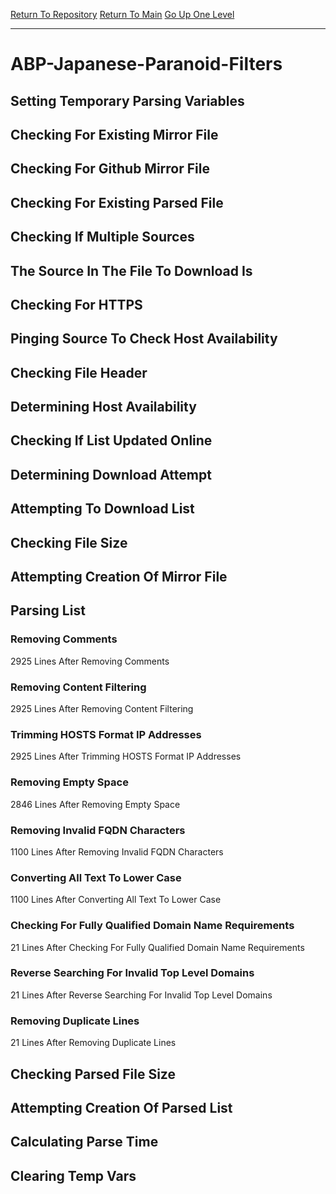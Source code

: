 [Return To Repository](https://github.com/deathbybandaid/piholeparser/)
[Return To Main](https://github.com/deathbybandaid/piholeparser/blob/master/RecentRunLogs/Mainlog.md)
[Go Up One Level](https://github.com/deathbybandaid/piholeparser/blob/master/RecentRunLogs/TopLevelScripts/30-Processing-External-Blacklists.md)
____________________________________
# ABP-Japanese-Paranoid-Filters
## Setting Temporary Parsing Variables
## Checking For Existing Mirror File
## Checking For Github Mirror File
## Checking For Existing Parsed File
## Checking If Multiple Sources
## The Source In The File To Download Is
## Checking For HTTPS
## Pinging Source To Check Host Availability
## Checking File Header
## Determining Host Availability
## Checking If List Updated Online
## Determining Download Attempt
## Attempting To Download List
## Checking File Size
## Attempting Creation Of Mirror File
## Parsing List
### Removing Comments
2925 Lines After Removing Comments
### Removing Content Filtering
2925 Lines After Removing Content Filtering
### Trimming HOSTS Format IP Addresses
2925 Lines After Trimming HOSTS Format IP Addresses
### Removing Empty Space
2846 Lines After Removing Empty Space
### Removing Invalid FQDN Characters
1100 Lines After Removing Invalid FQDN Characters
### Converting All Text To Lower Case
1100 Lines After Converting All Text To Lower Case
### Checking For Fully Qualified Domain Name Requirements
21 Lines After Checking For Fully Qualified Domain Name Requirements
### Reverse Searching For Invalid Top Level Domains
21 Lines After Reverse Searching For Invalid Top Level Domains
### Removing Duplicate Lines
21 Lines After Removing Duplicate Lines
## Checking Parsed File Size
## Attempting Creation Of Parsed List
## Calculating Parse Time
## Clearing Temp Vars
